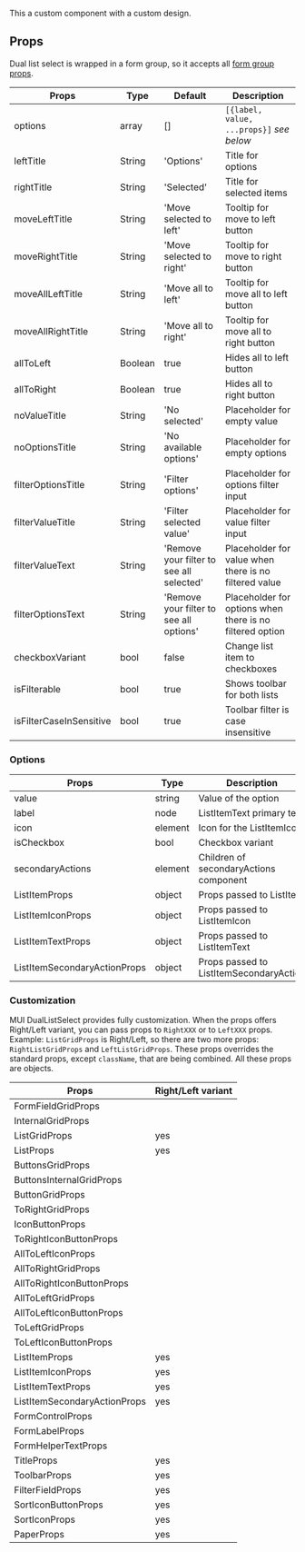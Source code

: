 This a custom component with a custom design.

## Props

Dual list select is wrapped in a form group, so it accepts all [form group props](/provided-mappers/component-api#formgroupwrappedcomponents).

|Props|Type|Default|Description|
|-----|----|-------|-----------|
|options|array|[]|`[{label, value, ...props}]` *see below*|
|leftTitle|String|'Options'|Title for options|
|rightTitle|String|'Selected'|Title for selected items|
|moveLeftTitle|String|'Move selected to left'|Tooltip for move to left button|
|moveRightTitle|String|'Move selected to right'|Tooltip for move to right button|
|moveAllLeftTitle|String|'Move all to left'|Tooltip for move all to left button|
|moveAllRightTitle|String|'Move all to right'|Tooltip for move all to right button|
|allToLeft|Boolean|true|Hides all to left button|
|allToRight|Boolean|true|Hides all to right button|
|noValueTitle|String|'No selected'|Placeholder for empty value|
|noOptionsTitle|String|'No available options'|Placeholder for empty options|
|filterOptionsTitle|String|'Filter options'|Placeholder for options filter input|
|filterValueTitle|String|'Filter selected value'|Placeholder for value filter input|
|filterValueText|String|'Remove your filter to see all selected'|Placeholder for value when there is no filtered value|
|filterOptionsText|String|'Remove your filter to see all options'|Placeholder for options when there is no filtered option|
|checkboxVariant|bool|false|Change list item to checkboxes|
|isFilterable|bool|true|Shows toolbar for both lists|
|isFilterCaseInSensitive|bool|true|Toolbar filter is case insensitive|

### Options

|Props|Type|Description|
|-----|----|-----------|
|value|string|Value of the option|
|label|node|ListItemText primary text|
|icon|element|Icon for the ListItemIcon|
|isCheckbox|bool|Checkbox variant|
|secondaryActions|element|Children of secondaryActions component|
|ListItemProps|object|Props passed to ListItem|
|ListItemIconProps|object|Props passed to ListItemIcon|
|ListItemTextProps|object|Props passed to ListItemText|
|ListItemSecondaryActionProps|object|Props passed to ListItemSecondaryAction|

### Customization

MUI DualListSelect provides fully customization. When the props offers Right/Left variant, you can pass props to `RightXXX` or to `LeftXXX` props. Example: `ListGridProps` is Right/Left, so there are two more props: `RightListGridProps` and `LeftListGridProps`. These props overrides the standard props, except `className`, that are being combined. All these props are objects.

|Props|Right/Left variant|
|-----|----|
|FormFieldGridProps||
|InternalGridProps||
|ListGridProps|yes|
|ListProps|yes|
|ButtonsGridProps||
|ButtonsInternalGridProps||
|ButtonGridProps||
|ToRightGridProps||
|IconButtonProps||
|ToRightIconButtonProps||
|AllToLeftIconProps||
|AllToRightGridProps||
|AllToRightIconButtonProps||
|AllToLeftGridProps||
|AllToLeftIconButtonProps||
|ToLeftGridProps||
|ToLeftIconButtonProps||
|ListItemProps|yes|
|ListItemIconProps|yes|
|ListItemTextProps|yes|
|ListItemSecondaryActionProps|yes|
|FormControlProps||
|FormLabelProps||
|FormHelperTextProps||
|TitleProps|yes|
|ToolbarProps|yes|
|FilterFieldProps|yes|
|SortIconButtonProps|yes|
|SortIconProps|yes|
|PaperProps|yes|
